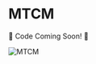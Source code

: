 # MTCM

🚧 Code Coming Soon! 🚧

![MTCM]([https://github.com/username/repository-name/blob/main/images/myimage.png](https://github.com/Choi58/MTCM/blob/main/images/Framework.png))
